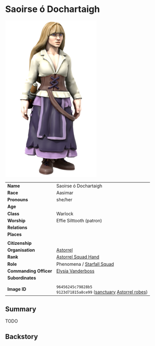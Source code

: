 # Saoirse ó Dochartaigh

<img src="https://raw.githubusercontent.com/jesskelsall/astarus-images/main/people/portraits/96456245c79828b5.png" height="500" />

|||
| --- | --- |
| **Name** | Saoirse ó Dochartaigh | character.3
| **Race** | Aasimar |
| **Pronouns** | she/her |
| **Age** | |
| **Class** | Warlock |
| **Worship** | Effie Silttooth (patron) |
| **Relations** | |
| **Places** | |
|||
| **Citizenship** | |
| **Organisation** | [Astorrel](../organisations/astorrel/astorrel.md) |
| **Rank** | [Astorrel Squad Hand](../organisations/astorrel/ranks/astorrel-squad-hand.md) |
| **Role** | Phenomena / [Starfall Squad](../organisations/astorrel/squads/starfall-squad.md) |
| **Commanding Officer** | [Elysia Vanderboss](elysia-vanderboss.md) |
| **Subordinates** | |
|||
| **Image ID** | `96456245c79828b5`<br />`9123d71815a8ce99` ([sanctuary](../organisations/astorrel/sanctuary.md) [Astorrel robes](../organisations/astorrel/uniforms/astorrel-robes.md)) |

## Summary

TODO

## Backstory
